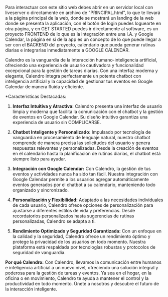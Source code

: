 
Para interactuar con este sitio web debes abrir en un servidor local con liveserver o directamente en archivo de "PRINCIPAL.html", lo que te llevará a la página principal de la web, donde se mostrará un landing de la web
donde se presenta la aplicación, con el botón de login puedes loguearte en otra página, y en GET STARTED puedes ir directamente al software, es un proyecto FRONTEND de lo que es la integración entre una I.A. y Google Calendar, la página en sí 
de la app es un concepto de lo que puede llegar a ser con el BACKEND del proyecto, calendario que pueda generar rutinas diarias e integrarlas inmediatamente a GOOGLE CALENDAR.  

Calendro es la vanguardia de la interacción humano-inteligencia artificial, ofreciendo una experiencia de usuario cautivadora y funcionalidad excepcional para la gestión de tareas diarias. Con una interfaz moderna y elegante, Calendro integra perfectamente un potente chatbot con inteligencia artificial y la capacidad de gestionar tus eventos en Google Calendar de manera fluida y eficiente.

*Características Destacadas:

1. **Interfaz Intuitiva y Atractiva:** Calendro presenta una interfaz de usuario limpia y moderna que facilita la comunicación con el chatbot y la gestión de eventos en Google Calendar. Su diseño intuitivo garantiza una experiencia de usuario sin COMPLICARSE.

2. **Chatbot Inteligente y Personalizado:** Impulsado por tecnología de vanguardia en procesamiento de lenguaje natural, nuestro chatbot comprende de manera precisa las solicitudes del usuario y genera respuestas relevantes y personalizadas. Desde la creación de eventos en el calendario hasta la planificación de rutinas diarias, el chatbot está siempre listo para ayudar.

3. **Integración con Google Calendar:** Con Calendro, la gestión de tus eventos y actividades nunca ha sido tan fácil. Nuestra integración con Google Calendar permite a los usuarios agregar automáticamente eventos generados por el chatbot a su calendario, manteniendo todo organizado y sincronizado.

4. **Personalización y Flexibilidad:** Adaptado a las necesidades individuales de cada usuario, Calendro ofrece opciones de personalización para ajustarse a diferentes estilos de vida y preferencias. Desde recordatorios personalizados hasta sugerencias de rutinas personalizadas, Calendro se adapta a ti.

5. **Rendimiento Optimizado y Seguridad Garantizada:** Con un enfoque en la calidad y la seguridad, Calendro ofrece un rendimiento óptimo y protege la privacidad de los usuarios en todo momento. Nuestra plataforma está respaldada por tecnologías robustas y protocolos de seguridad de vanguardia.

**Por qué Calendro:**
Con Calendro, llevamos la comunicación entre humanos e inteligencia artificial a un nuevo nivel, ofreciendo una solución integral y poderosa para la gestión de tareas y eventos. Ya sea en el hogar, en la oficina o en movimiento, Calendro te ayuda a mantener el control y la productividad en todo momento. Únete a nosotros y descubre el futuro de la interacción inteligente.

